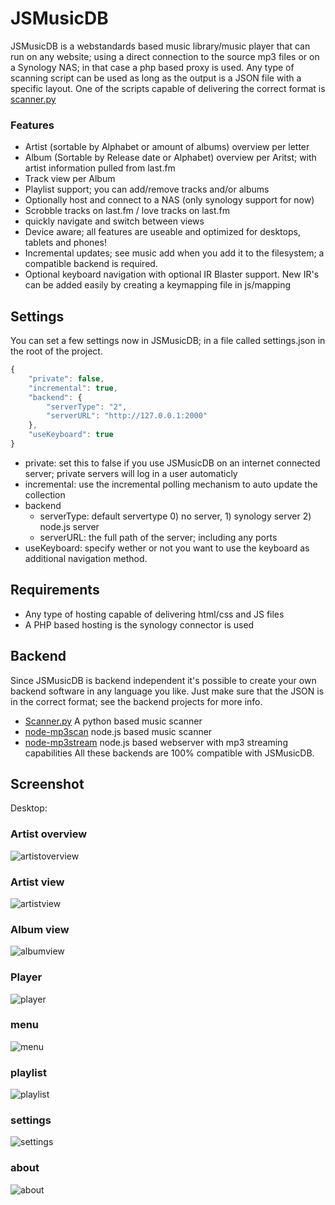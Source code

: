 JSMusicDB
=========

JSMusicDB is a webstandards based music library/music player that can run on any website; using a direct connection to the source mp3 files or on a Synology NAS; in that case a php based proxy is used.
Any type of scanning script can be used as long as the output is a JSON file with a specific layout. One of the scripts capable of delivering the correct format is [scanner.py](https://github.com/lucienimmink/scanner.py)

### Features
- Artist (sortable by Alphabet or amount of albums) overview per letter
- Album (Sortable by Release date or Alphabet) overview per Aritst; with artist information pulled from last.fm
- Track view per Album
- Playlist support; you can add/remove tracks and/or albums
- Optionally host and connect to a NAS (only synology support for now)
- Scrobble tracks on last.fm / love tracks on last.fm
- quickly navigate and switch between views
- Device aware; all features are useable and optimized for desktops, tablets and phones!
- Incremental updates; see music add when you add it to the filesystem; a compatible backend is required.
- Optional keyboard navigation with optional IR Blaster support. New IR's can be added easily by creating a keymapping file in js/mapping

Settings
--------
You can set a few settings now in JSMusicDB; in a file called settings.json in the root of the project.
```javascript
{
    "private": false,
    "incremental": true,
    "backend": {
        "serverType": "2",
        "serverURL": "http://127.0.0.1:2000"
    },
    "useKeyboard": true
}
```
- private: set this to false if you use JSMusicDB on an internet connected server; private servers will log in a user automaticly
- incremental: use the incremental polling mechanism to auto update the collection
- backend
	- serverType: default servertype 0) no server, 1) synology server 2) node.js server
	- serverURL: the full path of the server; including any ports
- useKeyboard: specify wether or not you want to use the keyboard as additional navigation method.

Requirements
------------
- Any type of hosting capable of delivering html/css and JS files
- A PHP based hosting is the synology connector is used

Backend
-------
Since JSMusicDB is backend independent it's possible to create your own backend software in any language you like. Just make sure that the JSON is in the correct format; see the backend projects for more info.
- [Scanner.py](https://github.com/lucienimmink/scanner.py) A python based music scanner
- [node-mp3scan](https://github.com/lucienimmink/mp3scan) node.js based music scanner
- [node-mp3stream](https://github.com/lucienimmink/node-mp3stream) node.js based webserver with mp3 streaming capabilities
All these backends are 100% compatible with JSMusicDB.

Screenshot
----------

Desktop:

### Artist overview
![artistoverview](http://www.arielext.org/screenshots/artistoverview.PNG)
### Artist view
![artistview](http://www.arielext.org/screenshots/artistview.PNG)
### Album view
![albumview](http://www.arielext.org/screenshots/albumview.PNG)
### Player
![player](http://www.arielext.org/screenshots/player.PNG)
### menu
![menu](http://www.arielext.org/screenshots/menu.PNG)
### playlist
![playlist](http://www.arielext.org/screenshots/playlist.PNG)
### settings
![settings](http://www.arielext.org/screenshots/settings.PNG)
### about
![about](http://www.arielext.org/screenshots/about.PNG)